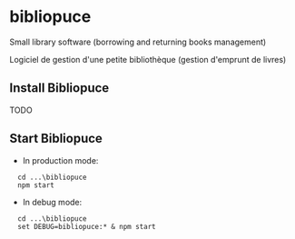 # bibliopuce

Small library software (borrowing and returning books management)

Logiciel de gestion d'une petite bibliothèque (gestion d'emprunt de livres)


## Install Bibliopuce

TODO

## Start Bibliopuce

* In production mode:
```
  cd ...\bibliopuce
  npm start
```
* In debug mode:
```
  cd ...\bibliopuce
  set DEBUG=bibliopuce:* & npm start
```

